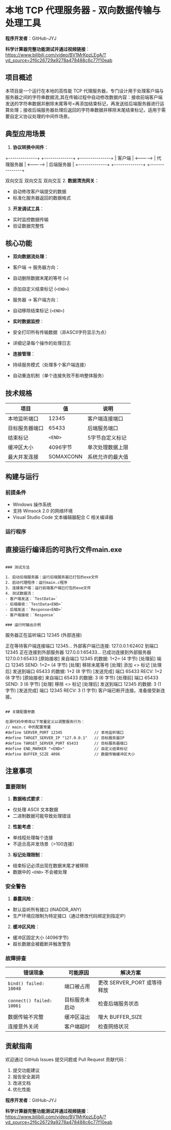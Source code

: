 # 本地 TCP 代理服务器 - 双向数据传输与处理工具

**程序开发者**：GitHub-JYJ

**科学计算器完整功能测试并通过视频链接**：
https://www.bilibili.com/video/BV1MrKpzLEgA/?vd_source=2f6c26729a9278a478488c6c77f10eab

## 项目概述

本项目是一个运行在本地的高性能 TCP 代理服务器，专门设计用于处理客户端与服务器之间的字符串数据流,其在传输过程中自动修改数据内容：接收前端客户端发送的字符串数据并删除末尾等号=再添加结束标记<END>，再发送给后端服务器进行运算处理；接收后端服务器处理后返回的字符串数据并移除末尾结束标记<END>，适用于需要自定义协议处理的中间件场景。

## 典型应用场景

1. **协议转换中间件**：

+--------------+         +--------------+         +---------------+
|  客户端      | <-----> | 代理服务器    | <-----> | 后端服务器     |
+--------------+         +--------------+         +---------------+
                                                      
  双向交互                 双向交互                  双向交互
2. **数据清洗网关**：

- 自动修改客户端提交的数据
- 标准化服务器返回的数据格式

3. **开发调试工具**：

- 实时监控数据传输
- 验证数据完整性

## 核心功能

- **双向数据流处理**：

- 客户端 → 服务器方向：
- 自动删除数据末尾的等号 (`=`)
- 添加自定义结束标记 (`<END>`)
- 服务器 → 客户端方向：
- 自动移除结束标记 (`<END>`)

- **实时数据监控**：

- 安全打印所有传输数据（非ASCII字符显示为点）
- 详细记录每个操作的处理日志

- **连接管理**：

- 持续服务模式（处理多个客户端连接）
- 自动重连机制（单个连接失败不影响整体服务）

## 技术规格

| 项目               | 值          | 说明                      |
|--------------------|-------------|--------------------------|
| 本地监听端口        | 12345       | 客户端连接端口            |
| 目标服务器端口      | 65433       | 后端服务端口              |
| 结束标记            | `<END>`     | 5字节自定义标记          |
| 缓冲区大小          | 4096字节    | 单次处理数据上限          |
| 最大并发连接        | SOMAXCONN   | 系统允许的最大值          |

## 构建与运行

### 前提条件

- Windows 操作系统
- 支持 Winsock 2.0 的网络环境
- Visual Studio Code 文本编辑器配合 C 相关编译器

### 运行程序

## 直接运行编译后的可执行文件main.exe
```

### 测试方法

1. 启动后端服务器：运行后端服务器已打包的exe文件
2. 启动代理程序：运行main.c程序
3. 连接客户端：运行前端客户端已打包的exe文件
4. 测试数据流：
- 客户端发送：`TestData=`
- 后端接收：`TestData<END>`
- 后端发送：`Response<END>`
- 客户端接收：`Response`

### 运行时输出示例

```
服务器正在监听端口 12345 (外部连接)

正在等待客户端连接端口 12345...
外部客户端已连接: 127.0.0.1:62402 到端口 12345
正在连接到外部服务器 127.0.0.1:65433...
已成功连接到外部服务器 127.0.0.1:65433
[原始接收] 来自端口 12345 的数据: 1+2= (4 字节)
[处理前] 端口 12345 SEND: 1+2= (4 字节)
[处理] 移除末尾等号
[处理] 添加 <<END>> 标记
[处理后] 发送到端口 65433 的数据: 1+2<END> (8 字节)
[发送完成] 端口 65433 RECV: 1+2<END> (8 字节)
[原始接收] 来自端口 65433 的数据: 3<END> (6 字节)
[处理前] 端口 65433 SEND: 3<END> (6 字节)
[处理] 移除 <<END>> 标记
[处理后] 发送到端口 12345 的数据: 3 (1 字节)
[发送完成] 端口 12345 RECV: 3 (1 字节)
客户端已断开连接。准备接受新连接。

```

## 关键配置参数

在源代码中修改以下常量定义以调整服务行为：
// main.c 中的配置常量
#define SERVER_PORT 12345              // 本地监听端口
#define TARGET_SERVER_IP "127.0.0.1"   // 目标服务器IP
#define TARGET_SERVER_PORT 65433       // 目标服务器端口
#define END_MARKER "<END>"             // 自定义结束标记
#define BUFFER_SIZE 4096               // 数据传输缓冲区大小

```

## 注意事项

### 重要限制

1. **数据格式要求**：

- 仅处理 ASCII 文本数据
- 二进制数据可能导致处理错误

2. **性能考虑**：

- 单线程处理每个连接
- 不适合高并发场景（>100连接）

3. **标记处理限制**：

- 结束标记必须出现在数据末尾才被移除
- 数据中的 `<END>` 不会被处理

### 安全警告

1. **暴露风险**：

- 默认监听所有接口 (INADDR_ANY)
- 生产环境应限制为特定接口（通过修改代码绑定到指定IP）

2. **缓冲区风险**：

- 缓冲区固定大小 (4096字节)
- 超长数据会被截断并触发警告

### 故障排查

| 错误现象                  | 可能原因             | 解决方案                     |
|--------------------------|---------------------|-----------------------------|
| `bind() failed: 10048`   | 端口被占用           | 更改 SERVER_PORT 或等待释放  |
| `connect() failed: 10061`| 目标服务未启动     | 检查后端服务状态             |
| 数据传输不完整            | 缓冲区溢出            | 增大 BUFFER_SIZE            |
| 连接意外关闭              | 客户端超时            | 检查网络状况                 |

## 贡献指南

欢迎通过 GitHub Issues 提交问题或 Pull Request 贡献代码：
1. 提交功能建议
2. 报告安全漏洞
3. 改进文档
4. 优化性能

**程序开发者**：GitHub-JYJ

**科学计算器完整功能测试并通过视频链接**：
https://www.bilibili.com/video/BV1MrKpzLEgA/?vd_source=2f6c26729a9278a478488c6c77f10eab